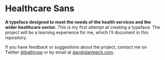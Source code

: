 # Healthcare Sans

**A typeface designed to meet the needs of the health services and the wider healthcare sector.** This is my first attempt at creating a typeface. The project will be a learning experience for me, which I’ll document in this repository.

If you have feedback or suggestions about the project, contact me on Twitter [@bathtype](https://twitter.com/bathtype) or by email at [dan@danleech.com](mailto:dan@danleech.com).